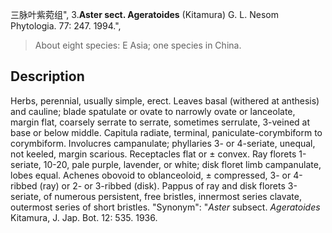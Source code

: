 三脉叶紫菀组",
3.**Aster sect. Ageratoides** (Kitamura) G. L. Nesom Phytologia. 77: 247. 1994.",

> About eight species: E Asia; one species in China.

## Description
Herbs, perennial, usually simple, erect. Leaves basal (withered at anthesis) and cauline; blade spatulate or ovate to narrowly ovate or lanceolate, margin flat, coarsely serrate to serrate, sometimes serrulate, 3-veined at base or below middle. Capitula radiate, terminal, paniculate-corymbiform to corymbiform. Involucres campanulate; phyllaries 3- or 4-seriate, unequal, not keeled, margin scarious. Receptacles flat or ± convex. Ray florets 1-seriate, 10-20, pale purple, lavender, or white; disk floret limb campanulate, lobes equal. Achenes obovoid to oblanceoloid, ± compressed, 3- or 4-ribbed (ray) or 2- or 3-ribbed (disk). Pappus of ray and disk florets 3-seriate, of numerous persistent, free bristles, innermost series clavate, outermost series of short bristles.
  "Synonym": "*Aster* subsect. *Ageratoides* Kitamura, J. Jap. Bot. 12: 535. 1936.
